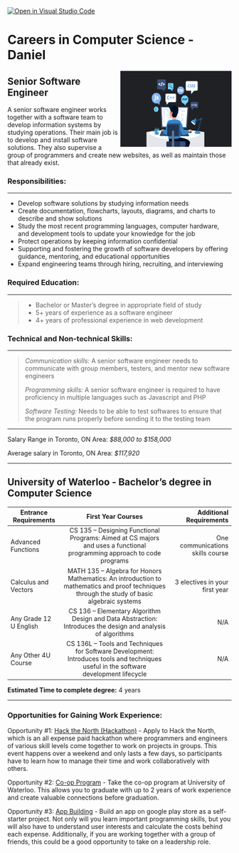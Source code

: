 [![Open in Visual Studio Code](https://classroom.github.com/assets/open-in-vscode-c66648af7eb3fe8bc4f294546bfd86ef473780cde1dea487d3c4ff354943c9ae.svg)](https://classroom.github.com/online_ide?assignment_repo_id=8755546&assignment_repo_type=AssignmentRepo)

# Careers in Computer Science - Daniel

<img align="right" width="250" height="170" src= "SeniorSoftware.jpg">

## **Senior Software Engineer** 

<p>A senior software engineer works together with a software team to develop
information systems by studying operations. Their main job is to develop and 
install software solutions. They also supervise a group of programmers and 
create new websites, as well as maintain those that already exist.</p>


### **Responsibilities:** 
***

* Develop software solutions by studying information needs
* Create documentation, flowcharts, layouts, diagrams, and charts to describe and show solutions
* Study the most recent programming languages, computer hardware, and development tools to update your knowledge for the job
* Protect operations by keeping information confidential 
* Supporting and fostering the growth of software developers by offering guidance, mentoring, and educational opportunities
* Expand engineering teams through hiring, recruiting, and interviewing

### **Required Education:**
***

>* Bachelor or Master’s degree in appropriate field of study
>* 5+ years of experience as a software engineer
>* 4+ years of professional experience in web development
 
### **Technical and Non-technical Skills:**
***

> <p><em>Communication skills:</em> A senior software engineer needs to communicate with group members, testers, and mentor new software engineers</p>
> <p><em>Programming skills:</em> A senior software engineer is required to have proficiency in multiple languages such as Javascript and PHP</p>
> <p><em>Software Testing:</em> Needs to be able to test softwares to ensure that the program runs properly before sending it to the testing team</p>

*** 

Salary Range in Toronto, ON Area: <em>$88,000 to $158,000</em> 

Average salary in Toronto, ON Area: <em>$117,920</em>

***

## University of Waterloo - Bachelor’s degree in Computer Science
| Entrance Requirements        | First Year Courses           | Additional Requirements  |
| ------------- |:-------------:| -----:|
|   Advanced Functions    | CS 135 – Designing Functional Programs: Aimed at CS majors and uses a functional programming approach to code programs | One communications skills course |
| Calculus and Vectors | MATH 135 – Algebra for Honors Mathematics: An introduction to mathematics and proof techniques through the study of basic algebraic systems | 3 electives in your first year |
| Any Grade 12 U English | CS 136 – Elementary Algorithm Design and Data Abstraction: Introduces the design and analysis of algorithms |N/A|
| Any Other 4U Course | CS 136L – Tools and Techniques for Software Development: Introduces tools and techniques useful in the software development lifecycle|  N/A| 

<strong>Estimated Time to complete degree:</strong> 4 years

***

### Opportunities for Gaining Work Experience:

Opportunity #1:
[Hack the North (Hackathon)](https://hackthenorth.com/) - 
Apply to Hack the North, which is an all expense paid hackathon where programmers and engineers of various skill levels come together to work on projects in groups. This event happens over a weekend and only lasts a few days, so participants have to learn how to manage their time and work collaboratively with others.

Opportunity #2:
[Co-op Program](https://cs.uwaterloo.ca/future-undergraduate-students/co-op-and-regular) - 
Take the co-op program at University of Waterloo. This allows you to graduate with up to 2 years of work experience and create valuable connections before graduation.

Opportunity #3:
[App Building](https://developer.android.com/training/basics/firstapp) - 
Build an app on google play store as a self-starter project. Not only will you learn important programming skills, but you will also have to understand user interests and calculate the costs behind each expense. Additionally, if you are working together with a group of friends, this could be a good opportunity to take on a leadership role.

